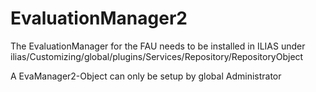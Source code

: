 # EvaluationManager2
The EvaluationManager for the FAU needs to be installed in ILIAS
under ilias/Customizing/global/plugins/Services/Repository/RepositoryObject

A EvaManager2-Object can only be setup by global Administrator
